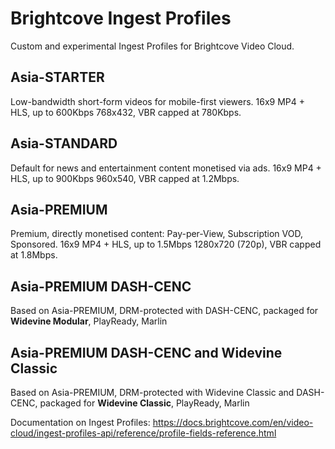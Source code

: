 # Brightcove Ingest Profiles

Custom and experimental Ingest Profiles for Brightcove Video Cloud.

## Asia-STARTER
Low-bandwidth short-form videos for mobile-first viewers. 16x9 MP4 + HLS, up to 600Kbps 768x432, VBR capped at 780Kbps.

## Asia-STANDARD
Default for news and entertainment content monetised via ads. 16x9 MP4 + HLS, up to 900Kbps 960x540, VBR capped at 1.2Mbps.

## Asia-PREMIUM
Premium, directly monetised content: Pay-per-View, Subscription VOD, Sponsored. 16x9 MP4 + HLS, up to 1.5Mbps 1280x720 (720p), VBR capped at 1.8Mbps.

## Asia-PREMIUM DASH-CENC
Based on Asia-PREMIUM, DRM-protected with DASH-CENC, packaged for **Widevine Modular**, PlayReady, Marlin

## Asia-PREMIUM DASH-CENC and Widevine Classic
Based on Asia-PREMIUM, DRM-protected with Widevine Classic and DASH-CENC, packaged for **Widevine Classic**, PlayReady, Marlin

Documentation on Ingest Profiles: https://docs.brightcove.com/en/video-cloud/ingest-profiles-api/reference/profile-fields-reference.html
